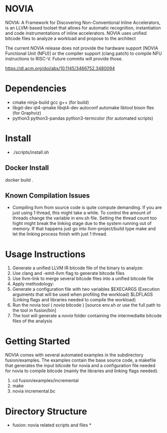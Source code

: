 # NOVIA

NOVIA: A Framework for Discovering Non-Conventional Inline Accelerators, is an LLVM-based toolset that allows for automatic recognition, instantiation and code instrumentations of inline accelerators. NOVIA uses unified bitcode files to analyze a workload and propose to the architect 

The current NOVIA release does not provide the hardware support [NOVIA Functional Unit (NFU)] or the compiler support (clang patch) to compile NFU instructions to RISC-V. Future commits will provide those.

https://dl.acm.org/doi/abs/10.1145/3466752.3480094

# Dependencies
* cmake ninja-build gcc g++ (for build)
* libgd-dev qt4-qmake libqt4-dev autoconf automake libtool bison flex (for Graphviz)
* python3 python3-pandas python3-termcolor (for automated scripts)

# Install
* ./scripts/install.sh 
## Docker Install
docker build .

## Known Compilation Issues
* Compiling llvm from source code is quite compute demanding. If you are just using
1 thread, this might take a while. To control the amount of threads change the 
variable in env.sh file. Setting the thread count too hight might break the linking
stage due to the system running out of memory. If that happens just go into llvm-project/build
type make and let the linking process finish with just 1 thread.

# Usage Instructions
1. Generate a unified LLVM IR bitcode file of the binary to analyze:
  1. Use clang and -emit-llvm flag to generate bitcode files 
  2. Use llvm-link to merge several bitcode fites into a unified bitcode file
2. Apply methodology:
  1. Generate a configuration file with two variables $EXECARGS (Execution arguments that will be used when profiling the workload) $LDFLAGS (Linking flags and libraries needed to compile the workload)
  2. Run the novia tool ( *novia* bitcode ) [source env.sh or use the full path to the tool in fusion/bin]
  3. The tool will generate a *novia* folder containing the intermediatte bitcode files of the analysis

# Getting Started

NOVIA comes with several automated examples in the subdirectory fusion/examples. The examples contain the base source code, a makefile that generates the input bitcode for novia and a configuration file needed for novia to compile bitcode (mainly the libraries and linking flags needed).

1. cd fusion/examples/incremental
2. make
3. novia incremental.bc

# Directory Structure

* fusion: novia related scripts and files
  * 



